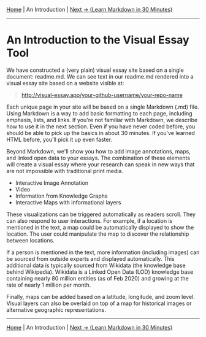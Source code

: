 [Home](../) | An Introduction | [Next -> (Learn Markdown in 30 Minutes)](markdown.md)
___
# An Introduction to the Visual Essay Tool

We have constructed a (very plain) visual essay site based on a single document: readme.md. We can see text in our readme.md rendered into a visual essay site based on a website visible at:

> http://visual-essay.app/your-github-username/your-repo-name

Each unique page in your site will be based on a single Markdown (.md) file. Using Markdown is a way to add basic formatting to each page, including emphasis, lists, and links. If you're not familiar with Markdown, we describe how to use it in the next section. Even if you have never coded before, you should be able to pick up the basics in about 30 minutes. If you've learned HTML before, you'll pick it up even faster.

Beyond Markdown, we'll show you how to add image annotations, maps, and linked open data to your essays. The combination of these elements will create a visual essay where your research can speak in new ways that are not impossible with traditional print media. 

* Interactive Image Annotation
* Video
* Information from Knowledge Graphs
* Interactive Maps with informational layers

These visualizations can be triggered automatically as readers scroll. They can also respond to user interactions. For example, if a location is mentioned in the text, a map could be automatically displayed to show the location. The user could manipulate the map to discover the relationship between locations.

If a person is mentioned in the text, more information (including images) can be sourced from outside experts and displayed automatically. This additional data is typically sourced from Wikidata (the knowledge base behind Wikipedia). Wikidata is a Linked Open Data (LOD) knowledge base containing nearly 80 million entities (as of Feb 2020) and growing at the rate of nearly 1 million per month.

Finally, maps can be added based on a latitude, longitude, and zoom level. Visual layers can also be overlaid on top of a map for historical images or alternative geographic representations.
____

[Home](../) | An Introduction | [Next -> (Learn Markdown in 30 Minutes)](markdown.md)
